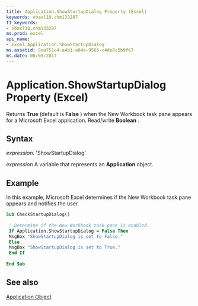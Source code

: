 ```yaml
---
title: Application.ShowStartupDialog Property (Excel)
keywords: vbaxl10.chm133287
f1_keywords:
- vbaxl10.chm133287
ms.prod: excel
api_name:
- Excel.Application.ShowStartupDialog
ms.assetid: 8ea751c4-a4b1-a84a-9566-c4de8c5b9f67
ms.date: 06/08/2017
---
```



# Application.ShowStartupDialog Property (Excel)

Returns  **True** (default is **False** ) when the New Workbook task pane appears for a Microsoft Excel application. Read/write **Boolean** .


## Syntax

 _expression_. 'ShowStartupDialog'

 _expression_ A variable that represents an **Application** object.


## Example

In this example, Microsoft Excel determines if the New Workbook task pane appears and notifies the user.


```vb
Sub CheckStartupDialog() 
 
 ' Determine if the New Workbook task pane is enabled. 
 If Application.ShowStartupDialog = False Then 
 MsgBox "ShowStartupDialog is set to False." 
 Else 
 MsgBox "ShowStartupDialog is set to True." 
 End If 
 
End Sub
```


## See also


[Application Object](Excel.Application(objec).md)


